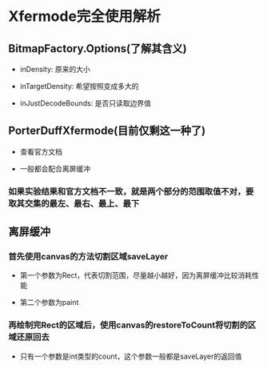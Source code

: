# Xfermode完全使用解析

## BitmapFactory.Options(了解其含义)

- inDensity: 原来的大小

- inTargetDensity: 希望按照变成多大的

- inJustDecodeBounds: 是否只读取边界值

## PorterDuffXfermode(目前仅剩这一种了)

- 查看官方文档

- 一般都会配合离屏缓冲

### 如果实验结果和官方文档不一致，就是两个部分的范围取值不对，要取其交集的最左、最右、最上、最下

## 离屏缓冲

### 首先使用canvas的方法切割区域saveLayer

- 第一个参数为Rect，代表切割范围，尽量越小越好，因为离屏缓冲比较消耗性能

- 第二个参数为paint

### 再绘制完Rect的区域后，使用canvas的restoreToCount将切割的区域还原回去

- 只有一个参数是int类型的count，这个参数一般都是saveLayer的返回值